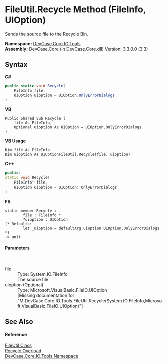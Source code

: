 # FileUtil.Recycle Method (FileInfo, UIOption)
 

Sends the source file to the Recycle Bin.

**Namespace:**&nbsp;<a href="N_DevCase_Core_IO_Tools">DevCase.Core.IO.Tools</a><br />**Assembly:**&nbsp;DevCase.Core (in DevCase.Core.dll) Version: 3.3.0.0 (3.3)

## Syntax

**C#**<br />
``` C#
public static void Recycle(
	FileInfo file,
	UIOption uioption = UIOption.OnlyErrorDialogs
)
```

**VB**<br />
``` VB
Public Shared Sub Recycle ( 
	file As FileInfo,
	Optional uioption As UIOption = UIOption.OnlyErrorDialogs
)
```

**VB Usage**<br />
``` VB Usage
Dim file As FileInfo
Dim uioption As UIOptionFileUtil.Recycle(file, uioption)
```

**C++**<br />
``` C++
public:
static void Recycle(
	FileInfo^ file, 
	UIOption uioption = UIOption::OnlyErrorDialogs
)
```

**F#**<br />
``` F#
static member Recycle : 
        file : FileInfo * 
        ?uioption : UIOption 
(* Defaults:
        let _uioption = defaultArg uioption UIOption.OnlyErrorDialogs
*)
-> unit 

```


#### Parameters
&nbsp;<dl><dt>file</dt><dd>Type: System.IO.FileInfo<br />The source file.</dd><dt>uioption (Optional)</dt><dd>Type: Microsoft.VisualBasic.FileIO.UIOption<br />\[Missing <param name="uioption"/> documentation for "M:DevCase.Core.IO.Tools.FileUtil.Recycle(System.IO.FileInfo,Microsoft.VisualBasic.FileIO.UIOption)"\]</dd></dl>

## See Also


#### Reference
<a href="T_DevCase_Core_IO_Tools_FileUtil">FileUtil Class</a><br /><a href="Overload_DevCase_Core_IO_Tools_FileUtil_Recycle">Recycle Overload</a><br /><a href="N_DevCase_Core_IO_Tools">DevCase.Core.IO.Tools Namespace</a><br />